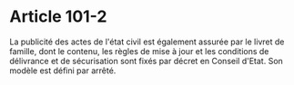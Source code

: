 # Article 101-2

La publicité des actes de l'état civil est également assurée par le livret de famille, dont le contenu, les règles de mise à jour et les conditions de délivrance et de sécurisation sont fixés par décret en Conseil d'Etat. Son modèle est défini par arrêté.
